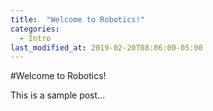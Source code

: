 ```yaml
---
title:  "Welcome to Robotics!"
categories: 
  - Intro
last_modified_at: 2019-02-20T08:06:00-05:00
---
```


#Welcome to Robotics!

This is a sample post...